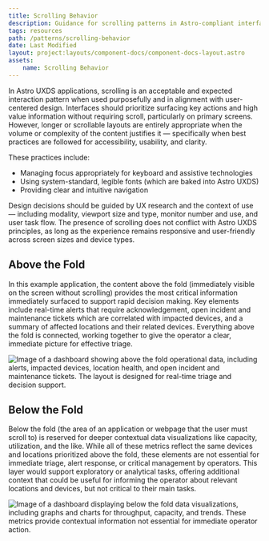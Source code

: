 ```yaml
---
title: Scrolling Behavior
description: Guidance for scrolling patterns in Astro-compliant interfaces
tags: resources
path: /patterns/scrolling-behavior
date: Last Modified
layout: project:layouts/component-docs/component-docs-layout.astro
assets:
    name: Scrolling Behavior
---
```


In Astro UXDS applications, scrolling is an acceptable and expected interaction pattern when used purposefully and in alignment with user-centered design. Interfaces should prioritize surfacing key actions and high value information without requiring scroll, particularly on primary screens. However, longer or scrollable layouts are entirely appropriate when the volume or complexity of the content justifies it — specifically when best practices are followed for accessibility, usability, and clarity.

These practices include:

- Managing focus appropriately for keyboard and assistive technologies
- Using system-standard, legible fonts (which are baked into Astro UXDS)
- Providing clear and intuitive navigation

Design decisions should be guided by UX research and the context of use — including modality, viewport size and type, monitor number and use, and user task flow. The presence of scrolling does not conflict with Astro UXDS principles, as long as the experience remains responsive and user-friendly across screen sizes and device types.

## Above the Fold

In this example application, the content above the fold (immediately visible on the screen without scrolling) provides the most critical information immediately surfaced to support rapid decision making. Key elements include real-time alerts that require acknowledgement, open incident and maintenance tickets which are correlated with impacted devices, and a summary of affected locations and their related devices. Everything above the fold is connected, working together to give the operator a clear, immediate picture for effective triage.

![Image of a dashboard showing above the fold operational data, including alerts, impacted devices, location health, and open incident and maintenance tickets. The layout is designed for real-time triage and decision support.](/img/patterns/scrolling-behavior/above-the-fold.webp)


## Below the Fold

Below the fold (the area of an application or webpage that the user must scroll to) is reserved for deeper contextual data visualizations like capacity, utilization, and the like. While all of these metrics reflect the same devices and locations prioritized above the fold, these elements are not essential for immediate triage, alert response, or critical management by operators. This layer would support exploratory or analytical tasks, offering additional context that could be useful for informing the operator about relevant locations and devices, but not critical to their main tasks.

![Image of a dashboard displaying below the fold data visualizations, including graphs and charts for throughput, capacity, and trends. These metrics provide contextual information not essential for immediate operator action.](/img/patterns/scrolling-behavior/below-the-fold.webp)

